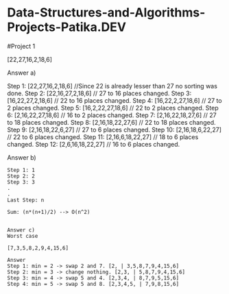 # Data-Structures-and-Algorithms-Projects-Patika.DEV

#Project 1

[22,27,16,2,18,6]

Answer a)

  Step 1: [22,27,16,2,18,6] //Since 22 is already lesser than 27 no sorting was done.
  Step 2: [22,16,27,2,18,6] // 27 to 16 places changed.
  Step 3: [16,22,27,2,18,6] // 22 to 16 places changed.
  Step 4: [16,22,2,27,18,6] // 27 to 2 places changed.
  Step 5: [16,2,22,27,18,6] // 22 to 2 places changed.
  Step 6: [2,16,22,27,18,6] // 16 to 2 places changed.
  Step 7: [2,16,22,18,27,6] // 27 to 18 places changed.
  Step 8: [2,16,18,22,27,6] // 22 to 18 places changed.
  Step 9: [2,16,18,22,6,27] // 27 to 6 places changed.
  Step 10: [2,16,18,6,22,27] // 22 to 6 places changed.
  Step 11: [2,16,6,18,22,27]  // 18 to 6 places changed.
  Step 12: [2,6,16,18,22,27]  // 16 to 6 places changed.


  Answer b)

    Step 1: 1
    Step 2: 2
    Step 3: 3
    .
    .
    Last Step: n

    Sum: (n*(n+1)/2) --> O(n^2)


    Answer c)
    Worst case

    [7,3,5,8,2,9,4,15,6]

    Answer 
    Step 1: min = 2 -> swap 2 and 7. [2, | 3,5,8,7,9,4,15,6]
    Step 2: min = 3 -> change nothing. [2,3, | 5,8,7,9,4,15,6]
    Step 3: min = 4 -> swap 5 and 4. [2,3,4, | 8,7,9,5,15,6]
    Step 4: min = 5 -> swap 5 and 8. [2,3,4,5, | 7,9,8,15,6]

    
